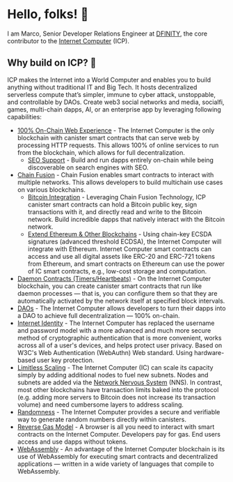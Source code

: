 # Hello, folks! 👋

I am Marco, Senior Developer Relations Engineer at [DFINITY](https://github.com/dfinity), the core contributor to the [Internet Computer](https://internetcomputer.org) (ICP).

## Why build on ICP? 🚀
ICP makes the Internet into a World Computer and enables you to build anything without traditional IT and Big Tech. It hosts decentralized serverless compute that’s simpler, immune to cyber attack, unstoppable, and controllable by DAOs. Create web3 social networks and media, socialfi, games, multi-chain dapps, AI, or an enterprise app by leveraging following capabilities:

- [100% On-Chain Web Experience](https://internetcomputer.org/capabilities) - The Internet Computer is the only blockchain with canister smart contracts that can serve web by processing HTTP requests. This allows 100% of online services to run from the blockchain, which allows for full decentralization.
  -  [SEO Support](https://medium.com/dfinity/seo-support-for-100-on-chain-websites-built-on-the-internet-computer-19c951d73853) - Build and run dapps entirely on-chain while being discoverable on search engines with SEO.
- [Chain Fusion](https://internetcomputer.org/chainfusion) - Chain Fusion enables smart contracts to interact with multiple networks. This allows developers to build multichain use cases on various blockchains.
  - [Bitcoin Integration](https://internetcomputer.org/bitcoin-integration) - Leveraging Chain Fusion Technology, ICP canister smart contracts can hold a Bitcoin public key, sign transactions with it, and directly read and write to the Bitcoin network. Build incredible dapps that natively interact with the Bitcoin network.
  - [Extend Ethereum & Other Blockchains](https://wiki.internetcomputer.org/wiki/Extend_Bitcoin,_Ethereum_and_other_blockchains) - Using chain-key ECSDA signatures (advanced threshold ECDSA), the Internet Computer will integrate with Ethereum. Internet Computer smart contracts can access and use all digital assets like ERC-20 and ERC-721 tokens from Ethereum, and smart contracts on Ethereum can use the power of IC smart contracts, e.g., low-cost storage and computation.
- [Daemon Contracts (Timers/Heartbeats)](https://internetcomputer.org/capabilities/daemon-contracts) - On the Internet Computer blockchain, you can create canister smart contracts that run like daemon processes — that is, you can configure them so that they are automatically activated by the network itself at specified block intervals.
- [DAOs](https://internetcomputer.org/sns) - The Internet Computer allows developers to turn their dapps into a DAO to achieve full decentralization — 100% on-chain.
- [Internet Identity](https://internetcomputer.org/internet-identity) - The Internet Computer has replaced the username and password model with a more advanced and much more secure method of cryptographic authentication that is more convenient, works across all of a user's devices, and helps protect user privacy. Based on W3C's Web Authentication (WebAuthn) Web standard. Using hardware-based user key protection.
- [Limitless Scaling](https://internetcomputer.org/capabilities/limitless-scaling) - The Internet Computer (IC) can scale its capacity simply by adding additional nodes to fuel new subnets. Nodes and subnets are added via the [Network Nervous System](https://internetcomputer.org/nns) (NNS). In contrast, most other blockchains have transaction limits baked into the protocol (e.g. adding more servers to Bitcoin does not increase its transaction volume) and need cumbersome layers to address scaling.
- [Randomness](https://internetcomputer.org/docs/current/developer-docs/smart-contracts/advanced-features/randomness) - The Internet Computer provides a secure and verifiable way to generate random numbers directly within canisters.
- [Reverse Gas Model](https://internetcomputer.org/capabilities/reverse-gas) - A browser is all you need to interact with smart contracts on the Internet Computer. Developers pay for gas. End users access and use dapps without tokens.
- [WebAssembly](https://internetcomputer.org/capabilities/webassembly) - An advantage of the Internet Computer blockchain is its use of WebAssembly for executing smart contracts and decentralized applications — written in a wide variety of languages that compile to WebAssembly.
